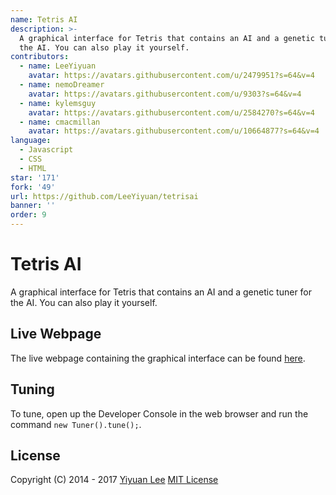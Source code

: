 ```yaml
---
name: Tetris AI
description: >-
  A graphical interface for Tetris that contains an AI and a genetic tuner for
  the AI. You can also play it yourself.
contributors:
  - name: LeeYiyuan
    avatar: https://avatars.githubusercontent.com/u/2479951?s=64&v=4
  - name: nemoDreamer
    avatar: https://avatars.githubusercontent.com/u/9303?s=64&v=4
  - name: kylemsguy
    avatar: https://avatars.githubusercontent.com/u/2584270?s=64&v=4
  - name: cmacmillan
    avatar: https://avatars.githubusercontent.com/u/10664877?s=64&v=4
language:
  - Javascript
  - CSS
  - HTML
star: '171'
fork: '49'
url: https://github.com/LeeYiyuan/tetrisai
banner: ''
order: 9
---
```


# Tetris AI
A graphical interface for Tetris that contains an AI and a genetic tuner for the AI. You can also play it yourself.

## Live Webpage
The live webpage containing the graphical interface can be found [here](http://leeyiyuan.github.io/tetrisai).

## Tuning
To tune, open up the Developer Console in the web browser and run the command `new Tuner().tune();`.

## License
Copyright (C) 2014 - 2017 [Yiyuan Lee](https://leeyiyuan.info)
[MIT License](https://github.com/LeeYiyuan/tetrisai/blob/gh-pages/License.md)

